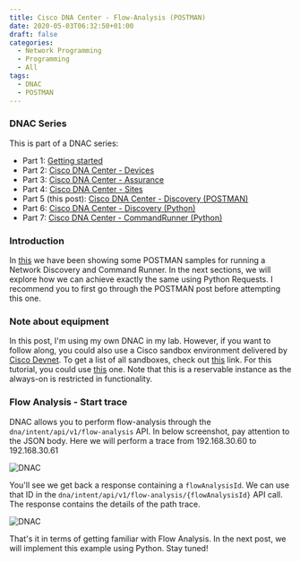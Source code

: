 ```yaml
---
title: Cisco DNA Center - Flow-Analysis (POSTMAN)
date: 2020-05-03T06:32:50+01:00
draft: false
categories:
  - Network Programming
  - Programming
  - All
tags:
  - DNAC
  - POSTMAN
---
```

### DNAC Series

This is part of a DNAC series:

- Part 1: [Getting started](https://blog.wimwauters.com/networkprogrammability/2020-04-22_dnac_gettingstarted/)
- Part 2: [Cisco DNA Center - Devices](https://blog.wimwauters.com/networkprogrammability/2020-04-24_dnac_part1_pythonrequests/)
- Part 3: [Cisco DNA Center - Assurance](https://blog.wimwauters.com/networkprogrammability/2020-04-25_dnac_part2_pythonrequests/)
- Part 4: [Cisco DNA Center - Sites](https://blog.wimwauters.com/networkprogrammability/2020-04-27_dnac_part3_pythonrequests/)
- Part 5 (this post): [Cisco DNA Center - Discovery (POSTMAN)](https://blog.wimwauters.com/networkprogrammability/2020-04-29_dnac_part4_postman_networkdiscovery/)
- Part 6: [Cisco DNA Center - Discovery (Python)](https://blog.wimwauters.com/networkprogrammability/2020-05-01_dnac_part5_pythonrequests/)
- Part 7: [Cisco DNA Center - CommandRunner (Python)](https://blog.wimwauters.com/networkprogrammability/2020-05-02_dnac_part6_pythonrequests/)

### Introduction
 In [this](https://blog.wimwauters.com/networkprogrammability/2020-04-29_dnac_part4_postman_networkdiscovery/) we have been showing some POSTMAN samples for running a Network Discovery and Command Runner. In the next sections, we will explore how we can achieve exactly the same using Python Requests. I recommend you to first go through the POSTMAN post before attempting this one.

### Note about equipment

In this post, I'm using my own DNAC in my lab. However, if you want to follow along, you could also use a Cisco sandbox environment delivered by [Cisco Devnet](https://developer.cisco.com). To get a list of all sandboxes, check out [this](https://devnetsandbox.cisco.com/) link. For this tutorial, you could use [this](https://devnetsandbox.cisco.com/RM/Diagram/Index/b8d7aa34-aa8f-4bf2-9c42-302aaa2daafb?diagramType=Topology) one. Note that this is a reservable instance as the always-on is restricted in functionality.

### Flow Analysis - Start trace

DNAC allows you to perform flow-analysis through the `dna/intent/api/v1/flow-analysis` API. In below screenshot, pay attention to the JSON body. Here we will perform a trace from 192.168.30.60 to 192.168.30.61

![DNAC](/images/2020-05-03-1.png)

You'll see we get back a response containing a `flowAnalysisId`. We can use that ID in the `dna/intent/api/v1/flow-analysis/{flowAnalysisId}` API call. The response contains the details of the path trace.

![DNAC](/images/2020-05-03-2.png)

That's it in terms of getting familiar with Flow Analysis. In the next post, we will implement this example using Python. Stay tuned!